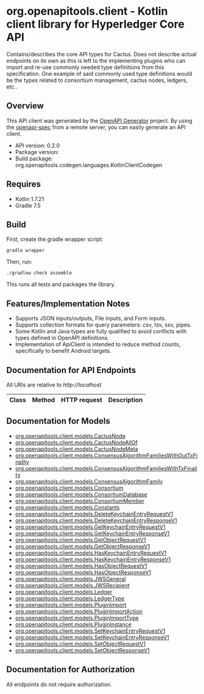 # org.openapitools.client - Kotlin client library for Hyperledger Core API

Contains/describes the core API types for Cactus. Does not describe actual endpoints on its own as this is left to the implementing plugins who can import and re-use commonly needed type definitions from this specification. One example of said commonly used type definitions would be the types related to consortium management, cactus nodes, ledgers, etc..

## Overview
This API client was generated by the [OpenAPI Generator](https://openapi-generator.tech) project.  By using the [openapi-spec](https://github.com/OAI/OpenAPI-Specification) from a remote server, you can easily generate an API client.

- API version: 0.2.0
- Package version: 
- Build package: org.openapitools.codegen.languages.KotlinClientCodegen

## Requires

* Kotlin 1.7.21
* Gradle 7.5

## Build

First, create the gradle wrapper script:

```
gradle wrapper
```

Then, run:

```
./gradlew check assemble
```

This runs all tests and packages the library.

## Features/Implementation Notes

* Supports JSON inputs/outputs, File inputs, and Form inputs.
* Supports collection formats for query parameters: csv, tsv, ssv, pipes.
* Some Kotlin and Java types are fully qualified to avoid conflicts with types defined in OpenAPI definitions.
* Implementation of ApiClient is intended to reduce method counts, specifically to benefit Android targets.

<a name="documentation-for-api-endpoints"></a>
## Documentation for API Endpoints

All URIs are relative to *http://localhost*

Class | Method | HTTP request | Description
------------ | ------------- | ------------- | -------------


<a name="documentation-for-models"></a>
## Documentation for Models

 - [org.openapitools.client.models.CactusNode](docs/CactusNode.md)
 - [org.openapitools.client.models.CactusNodeAllOf](docs/CactusNodeAllOf.md)
 - [org.openapitools.client.models.CactusNodeMeta](docs/CactusNodeMeta.md)
 - [org.openapitools.client.models.ConsensusAlgorithmFamiliesWithOutTxFinality](docs/ConsensusAlgorithmFamiliesWithOutTxFinality.md)
 - [org.openapitools.client.models.ConsensusAlgorithmFamiliesWithTxFinality](docs/ConsensusAlgorithmFamiliesWithTxFinality.md)
 - [org.openapitools.client.models.ConsensusAlgorithmFamily](docs/ConsensusAlgorithmFamily.md)
 - [org.openapitools.client.models.Consortium](docs/Consortium.md)
 - [org.openapitools.client.models.ConsortiumDatabase](docs/ConsortiumDatabase.md)
 - [org.openapitools.client.models.ConsortiumMember](docs/ConsortiumMember.md)
 - [org.openapitools.client.models.Constants](docs/Constants.md)
 - [org.openapitools.client.models.DeleteKeychainEntryRequestV1](docs/DeleteKeychainEntryRequestV1.md)
 - [org.openapitools.client.models.DeleteKeychainEntryResponseV1](docs/DeleteKeychainEntryResponseV1.md)
 - [org.openapitools.client.models.GetKeychainEntryRequestV1](docs/GetKeychainEntryRequestV1.md)
 - [org.openapitools.client.models.GetKeychainEntryResponseV1](docs/GetKeychainEntryResponseV1.md)
 - [org.openapitools.client.models.GetObjectRequestV1](docs/GetObjectRequestV1.md)
 - [org.openapitools.client.models.GetObjectResponseV1](docs/GetObjectResponseV1.md)
 - [org.openapitools.client.models.HasKeychainEntryRequestV1](docs/HasKeychainEntryRequestV1.md)
 - [org.openapitools.client.models.HasKeychainEntryResponseV1](docs/HasKeychainEntryResponseV1.md)
 - [org.openapitools.client.models.HasObjectRequestV1](docs/HasObjectRequestV1.md)
 - [org.openapitools.client.models.HasObjectResponseV1](docs/HasObjectResponseV1.md)
 - [org.openapitools.client.models.JWSGeneral](docs/JWSGeneral.md)
 - [org.openapitools.client.models.JWSRecipient](docs/JWSRecipient.md)
 - [org.openapitools.client.models.Ledger](docs/Ledger.md)
 - [org.openapitools.client.models.LedgerType](docs/LedgerType.md)
 - [org.openapitools.client.models.PluginImport](docs/PluginImport.md)
 - [org.openapitools.client.models.PluginImportAction](docs/PluginImportAction.md)
 - [org.openapitools.client.models.PluginImportType](docs/PluginImportType.md)
 - [org.openapitools.client.models.PluginInstance](docs/PluginInstance.md)
 - [org.openapitools.client.models.SetKeychainEntryRequestV1](docs/SetKeychainEntryRequestV1.md)
 - [org.openapitools.client.models.SetKeychainEntryResponseV1](docs/SetKeychainEntryResponseV1.md)
 - [org.openapitools.client.models.SetObjectRequestV1](docs/SetObjectRequestV1.md)
 - [org.openapitools.client.models.SetObjectResponseV1](docs/SetObjectResponseV1.md)


<a name="documentation-for-authorization"></a>
## Documentation for Authorization

All endpoints do not require authorization.
